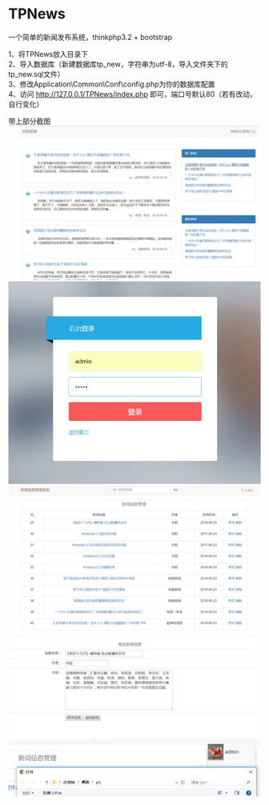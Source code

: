 # TPNews
一个简单的新闻发布系统，thinkphp3.2 + bootstrap

1、将TPNews放入目录下  
2、导入数据库（新建数据库tp_new，字符串为utf-8，导入文件夹下的tp_new.sql文件）  
3、修改Application\Common\Conf\config.php为你的数据库配置  
4、访问 http://127.0.0.1/TPNews/index.php 即可，端口号默认80（若有改动，自行变化）  
  
  带上部分截图
![Image text](https://github.com/whs5280/img-folder/blob/master/TIM%E5%9B%BE%E7%89%8720190116135210.png)  
![Image text](https://github.com/whs5280/img-folder/blob/master/TIM%E5%9B%BE%E7%89%8720190116135257.png)  
![Image text](https://github.com/whs5280/img-folder/blob/master/TIM%E5%9B%BE%E7%89%8720190116135429.png)  
![Image text](https://github.com/whs5280/img-folder/blob/master/TIM%E5%9B%BE%E7%89%8720190116135529.png)  
![Image text](https://github.com/whs5280/img-folder/blob/master/TIM%E5%9B%BE%E7%89%8720190116135625.png)  


